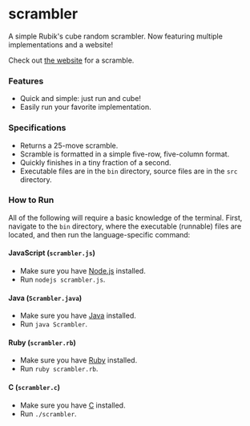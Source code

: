# scrambler
A simple Rubik's cube random scrambler. Now featuring multiple implementations and a website!

Check out [the website](http://jlam55555.github.io/scrambler) for a scramble.

### Features
- Quick and simple: just run and cube!
- Easily run your favorite implementation.

### Specifications
- Returns a 25-move scramble.
- Scramble is formatted in a simple five-row, five-column format.
- Quickly finishes in a tiny fraction of a second.
- Executable files are in the `bin` directory, source files are in the `src` directory.

### How to Run
All of the following will require a basic knowledge of the terminal. First, navigate to the `bin` directory, where the executable (runnable) files are located, and then run the language-specific command:

#### JavaScript (`scrambler.js`)
- Make sure you have [Node.js](https://nodejs.org/en/) installed.
- Run `nodejs scrambler.js`.

#### Java (`Scrambler.java`)
- Make sure you have [Java](http://java.com/en/download/installed8.jsp) installed.
- Run `java Scrambler`.

#### Ruby (`scrambler.rb`)
- Make sure you have [Ruby](https://www.ruby-lang.org/en/) installed.
- Run `ruby scrambler.rb`.

#### C (`scrambler.c`)
- Make sure you have [C](http://www.cprogramming.com/) installed.
- Run `./scrambler`.
